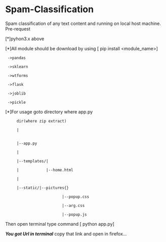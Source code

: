# Spam-Classification
Spam classification  of any text content and running on local host machine. 
Pre-request

[*]pyhon3.x above

[*]All module should be download by using [ pip install <module_name>]
  
	 ->pandas 
  
	 ->sklearn
  
	 ->wtforms
  
	 ->flask
  
	 ->joblib
  
	 ->pickle
 
 [*]For usage goto directory where  app.py
     
		 dir(where zip extract)
    
		 |
     
		 
		 |--app.py
     
		 |
     
		 |--templates/|
     
		 |            |--home.html
     
		 |               
     
		 |--static/|--pictures{}
               
							 |--popup.css
               
							 |--arg.css
               
							 |--popup.js
 
 Then open terminal type command [ python app.py]
 
 ***You got Url in terminal*** copy that link and open in firefox...
